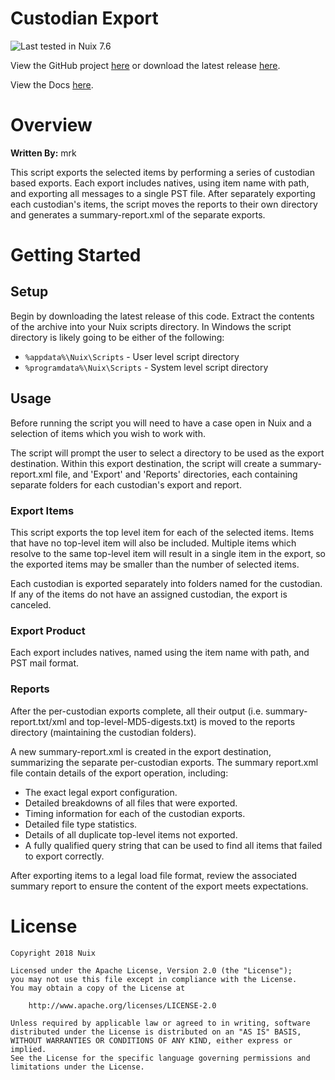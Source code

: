 Custodian Export
==============

![Last tested in Nuix 7.6](https://img.shields.io/badge/Nuix-7.6-green.svg)

View the GitHub project [here](https://github.com/Nuix/Custodian-Export) or download the latest release [here](https://github.com/Nuix/Custodian-Export/releases).

View the Docs [here](https://nuix.github.io/Custodian-Export/).

# Overview

**Written By:** mrk

This script exports the selected items by performing a series of custodian based exports. Each export includes natives, using item name with path, and exporting all messages to a single PST file. After separately exporting each custodian's items, the script moves the reports to their own directory and generates a summary-report.xml of the separate exports.

# Getting Started

## Setup

Begin by downloading the latest release of this code.  Extract the contents of the archive into your Nuix scripts directory.  In Windows the script directory is likely going to be either of the following:

- `%appdata%\Nuix\Scripts` - User level script directory
- `%programdata%\Nuix\Scripts` - System level script directory

## Usage

Before running the script you will need to have a case open in Nuix and a selection of items which you wish to work with.

The script will prompt the user to select a directory to be used as the export destination. Within this export destination, the script will create a summary-report.xml file, and 'Export' and 'Reports' directories, each containing separate folders for each custodian's export and report.

### Export Items

This script exports the top level item for each of the selected items. Items that have no top-level item will also be included. Multiple items which resolve to the same top-level item will result in a single item in the export, so the exported items may be smaller than the number of selected items.

Each custodian is exported separately into folders named for the custodian. If any of the items do not have an assigned custodian, the export is canceled.

### Export Product

Each export includes natives, named using the item name with path, and PST mail format.

### Reports

After the per-custodian exports complete, all their output (i.e. summary-report.txt/xml and top-level-MD5-digests.txt) is moved to the reports directory (maintaining the custodian folders).

A new summary-report.xml is created in the export destination, summarizing the separate per-custodian exports. The summary report.xml file contain details of the export operation, including:
- The exact legal export configuration.
- Detailed breakdowns of all files that were exported.
- Timing information for each of the custodian exports.
- Detailed file type statistics.
- Details of all duplicate top-level items not exported.
- A fully qualified query string that can be used to find all items that failed to export correctly.

After exporting items to a legal load file format, review the associated summary report to ensure the content of the export meets expectations.

# License

```
Copyright 2018 Nuix

Licensed under the Apache License, Version 2.0 (the "License");
you may not use this file except in compliance with the License.
You may obtain a copy of the License at

    http://www.apache.org/licenses/LICENSE-2.0

Unless required by applicable law or agreed to in writing, software
distributed under the License is distributed on an "AS IS" BASIS,
WITHOUT WARRANTIES OR CONDITIONS OF ANY KIND, either express or implied.
See the License for the specific language governing permissions and
limitations under the License.
```
